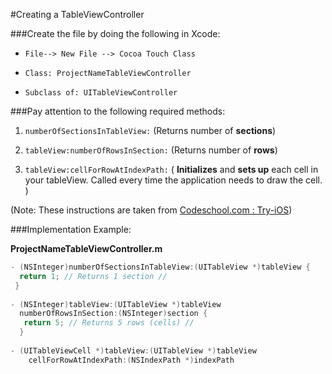 #Creating a TableViewController

###Create the file by doing the following in Xcode:

* ```File--> New File --> Cocoa Touch Class```

 *  ```Class: ProjectNameTableViewController```
 * ```Subclass of: UITableViewController```

###Pay attention to the following required methods:

1. `numberOfSectionsInTableView:`
 (Returns number of **sections**)
 
2. `tableView:numberOfRowsInSection:`
 (Returns number of **rows**)

3. `tableView:cellForRowAtIndexPath:`
( **Initializes** and **sets up** each cell in your tableView. Called every time the application needs to draw the cell. )

(Note: These instructions are taken from [Codeschool.com : Try-iOS](https://www.codeschool.com/courses/try-ios))

###Implementation Example:

**ProjectNameTableViewController.m**

```Objective-C
- (NSInteger)numberOfSectionsInTableView:(UITableView *)tableView {
  return 1; // Returns 1 section //
 }
 
- (NSInteger)tableView:(UITableView *)tableView
  numberOfRowsInSection:(NSInteger)section {
   return 5; // Returns 5 rows (cells) //
  }
  
- (UITableViewCell *)tableView:(UITableView *)tableView
    cellForRowAtIndexPath:(NSIndexPath *)indexPath
```











